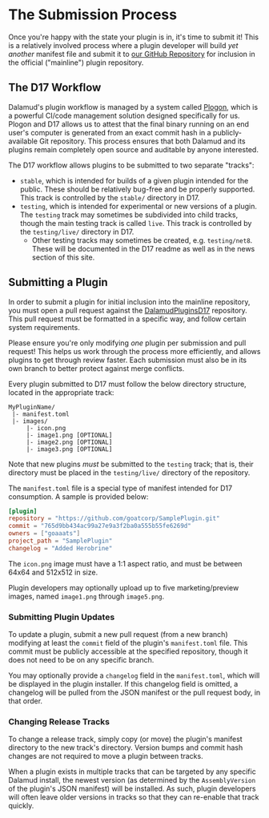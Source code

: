 # The Submission Process

Once you're happy with the state your plugin is in, it's time to submit it! This
is a relatively involved process where a plugin developer will build _yet
another_ manifest file and submit it to [our GitHub Repository][d17] for
inclusion in the official ("mainline") plugin repository.

## The D17 Workflow

Dalamud's plugin workflow is managed by a system called [Plogon][plogon], which
is a powerful CI/code management solution designed specifically for us. Plogon
and D17 allows us to attest that the final binary running on an end user's
computer is generated from an exact commit hash in a publicly-available Git
repository. This process ensures that both Dalamud and its plugins remain
completely open source and auditable by anyone interested.

The D17 workflow allows plugins to be submitted to two separate "tracks":

- `stable`, which is intended for builds of a given plugin intended for the
  public. These should be relatively bug-free and be properly supported. This
  track is controlled by the `stable/` directory in D17.
- `testing`, which is intended for experimental or new versions of a plugin. The
  `testing` track may sometimes be subdivided into child tracks, though the main
  testing track is called `live`. This track is controlled by the
  `testing/live/` directory in D17.
  - Other testing tracks may sometimes be created, e.g. `testing/net8`. These
    will be documented in the D17 readme as well as in the news section of this
    site.

## Submitting a Plugin

In order to submit a plugin for initial inclusion into the mainline repository,
you must open a pull request against the [DalamudPluginsD17][d17] repository.
This pull request must be formatted in a specific way, and follow certain system
requirements.

Please ensure you're only modifying _one_ plugin per submission and pull
request! This helps us work through the process more efficiently, and allows
plugins to get through review faster. Each submission must also be in its own
branch to better protect against merge conflicts.

Every plugin submitted to D17 must follow the below directory structure, located
in the appropriate track:

```plaintext
MyPluginName/
 |- manifest.toml
 |- images/
     |- icon.png
     |- image1.png [OPTIONAL]
     |- image2.png [OPTIONAL]
     |- image3.png [OPTIONAL]
```

Note that new plugins _must_ be submitted to the `testing` track; that is, their
directory must be placed in the `testing/live/` directory of the repository.

The `manifest.toml` file is a special type of manifest intended for D17
consumption. A sample is provided below:

```toml
[plugin]
repository = "https://github.com/goatcorp/SamplePlugin.git"
commit = "765d9bb434ac99a27e9a3f2ba0a555b55fe6269d"
owners = ["goaaats"]
project_path = "SamplePlugin"
changelog = "Added Herobrine"
```

The `icon.png` image must have a 1:1 aspect ratio, and must be between 64x64 and
512x512 in size.

Plugin developers may optionally upload up to five marketing/preview images,
named `image1.png` through `image5.png`.

### Submitting Plugin Updates

To update a plugin, submit a new pull request (from a new branch) modifying at
least the `commit` field of the plugin's `manifest.toml` file. This commit must
be publicly accessible at the specified repository, though it does not need to
be on any specific branch.

You may optionally provide a `changelog` field in the `manifest.toml`, which
will be displayed in the plugin installer. If this changelog field is omitted, a
changelog will be pulled from the JSON manifest or the pull request body, in
that order.

### Changing Release Tracks

To change a release track, simply copy (or move) the plugin's manifest directory
to the new track's directory. Version bumps and commit hash changes are not
required to move a plugin between tracks.

When a plugin exists in multiple tracks that can be targeted by any specific
Dalamud install, the newest version (as determined by the `AssemblyVersion` of
the plugin's JSON manifest) will be installed. As such, plugin developers will
often leave older versions in tracks so that they can re-enable that track
quickly.

[d17]: https://github.com/goatcorp/DalamudPluginsD17
[plogon]: https://github.com/goatcorp/Plogon

